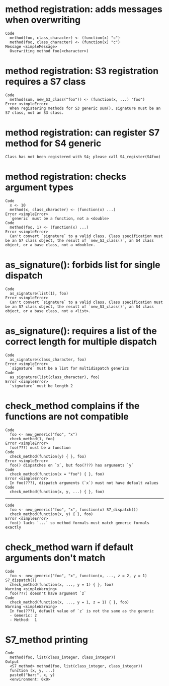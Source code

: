 # method registration: adds messages when overwriting

    Code
      method(foo, class_character) <- (function(x) "c")
      method(foo, class_character) <- (function(x) "c")
    Message <simpleMessage>
      Overwriting method foo(<character>)

# method registration: S3 registration requires a S7 class

    Code
      method(sum, new_S3_class("foo")) <- (function(x, ...) "foo")
    Error <simpleError>
      When registering methods for S3 generic sum(), signature must be an S7 class, not an S3 class.

# method registration: can register S7 method for S4 generic

    Class has not been registered with S4; please call S4_register(S4foo)

# method registration: checks argument types

    Code
      x <- 10
      method(x, class_character) <- (function(x) ...)
    Error <simpleError>
      `generic` must be a function, not a <double>
    Code
      method(foo, 1) <- (function(x) ...)
    Error <simpleError>
      Can't convert `signature` to a valid class. Class specification must be an S7 class object, the result of `new_S3_class()`, an S4 class object, or a base class, not a <double>.

# as_signature(): forbids list for single dispatch

    Code
      as_signature(list(1), foo)
    Error <simpleError>
      Can't convert `signature` to a valid class. Class specification must be an S7 class object, the result of `new_S3_class()`, an S4 class object, or a base class, not a <list>.

# as_signature(): requires a list of the correct length for multiple dispatch

    Code
      as_signature(class_character, foo)
    Error <simpleError>
      `signature` must be a list for multidispatch generics
    Code
      as_signature(list(class_character), foo)
    Error <simpleError>
      `signature` must be length 2

# check_method complains if the functions are not compatible

    Code
      foo <- new_generic("foo", "x")
      check_method(1, foo)
    Error <simpleError>
      foo(???) must be a function
    Code
      check_method(function(y) { }, foo)
    Error <simpleError>
      foo() dispatches on `x`, but foo(???) has arguments `y`
    Code
      check_method(function(x = "foo") { }, foo)
    Error <simpleError>
      In foo(???), dispatch arguments (`x`) must not have default values
    Code
      check_method(function(x, y, ...) { }, foo)

---

    Code
      foo <- new_generic("foo", "x", function(x) S7_dispatch())
      check_method(function(x, y) { }, foo)
    Error <simpleError>
      foo() lacks `...` so method formals must match generic formals exactly

# check_method warn if default arguments don't match

    Code
      foo <- new_generic("foo", "x", function(x, ..., z = 2, y = 1) S7_dispatch())
      check_method(function(x, ..., y = 1) { }, foo)
    Warning <simpleWarning>
      foo(???) doesn't have argument `z`
    Code
      check_method(function(x, ..., y = 1, z = 1) { }, foo)
    Warning <simpleWarning>
      In foo(???), default value of `z` is not the same as the generic
      - Generic: 2
      - Method:  1

# S7_method printing

    Code
      method(foo, list(class_integer, class_integer))
    Output
      <S7_method> method(foo, list(class_integer, class_integer))
      function (x, y, ...) 
      paste0("bar:", x, y)
      <environment: 0x0>

